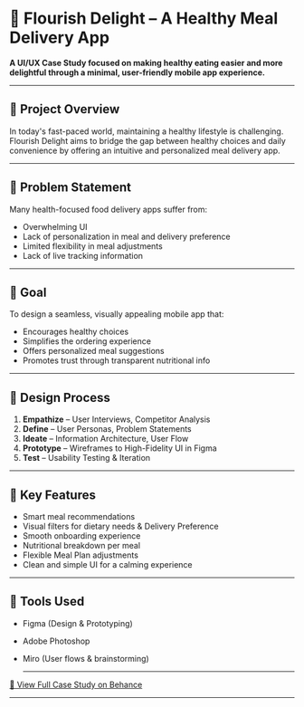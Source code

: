 # 🥗 Flourish Delight – A Healthy Meal Delivery App

**A UI/UX Case Study focused on making healthy eating easier and more delightful through a minimal, user-friendly mobile app experience.** 

---

## 📌 Project Overview

In today's fast-paced world, maintaining a healthy lifestyle is challenging. Flourish Delight aims to bridge the gap between healthy choices and daily convenience by offering an intuitive and personalized meal delivery app.

---

## 🧠 Problem Statement

Many health-focused food delivery apps suffer from:
- Overwhelming UI
- Lack of personalization in meal and delivery preference
- Limited flexibility in meal adjustments
- Lack of live tracking information
---

## 🎯 Goal

To design a seamless, visually appealing mobile app that:
- Encourages healthy choices
- Simplifies the ordering experience
- Offers personalized meal suggestions
- Promotes trust through transparent nutritional info

---

## 🧪 Design Process

1. **Empathize** – User Interviews, Competitor Analysis  
2. **Define** – User Personas, Problem Statements  
3. **Ideate** – Information Architecture, User Flow
4. **Prototype** – Wireframes to High-Fidelity UI in Figma  
5. **Test** – Usability Testing & Iteration  

---

## 🧭 Key Features

- Smart meal recommendations
- Visual filters for dietary needs & Delivery Preference
- Smooth onboarding experience
- Nutritional breakdown per meal
- Flexible Meal Plan adjustments
- Clean and simple UI for a calming experience

---

## 🎨 Tools Used

- Figma (Design & Prototyping)
- Adobe Photoshop
- Miro (User flows & brainstorming)

  ---

[🔗 View Full Case Study on Behance](https://www.behance.net/gallery/213815003/Flourish-Delight-A-Healthy-Meal-Delivery-app)

---


